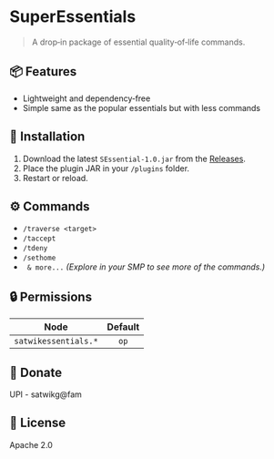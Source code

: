 # SuperEssentials

> A drop‑in package of essential quality‑of‑life commands.

## 📦 Features 
- Lightweight and dependency‑free
- Simple same as the popular essentials but with less commands

## 🚀 Installation
1. Download the latest `SEssential-1.0.jar` from the [Releases](https://github.com/infenoid/super-essentials-plugin/releases).
2. Place the plugin JAR in your `/plugins` folder.  
3. Restart or reload.

## ⚙️ Commands
- `/traverse <target>`
- `/taccept`
- `/tdeny`
- `/sethome`
- ` & more...` 
*(Explore in your SMP to see more of the commands.)*

## 🔒 Permissions
| Node                  | Default |
|-----------------------|:-------:|
| `satwikessentials.*`   | `op`    |

## 🤝 Donate
UPI - satwikg@fam

## 📄 License
Apache 2.0
